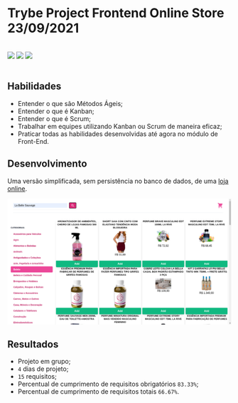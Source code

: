 # Trybe Project Frontend Online Store 23/09/2021
<br>
<div style="display: inline_block">
  <img src="https://img.shields.io/badge/react-0D1117?style=for-the-badge&logo=react&logoColor=61DAFB&logoWidth=20"/>
  <img src="https://img.shields.io/badge/react router-0D1117?style=for-the-badge&logo=reactrouter&logoColor=CA4245&logoWidth=20"/>
  <img src="https://img.shields.io/badge/redux-0D1117?style=for-the-badge&logo=redux&logoColor=764ABC&logoWidth=20"/>
</div>
<br>

## Habilidades

- Entender o que são Métodos Ágeis;
- Entender o que é Kanban;
- Entender o que é Scrum;
- Trabalhar em equipes utilizando Kanban ou Scrum de maneira eficaz;
- Praticar todas as habilidades desenvolvidas até agora no módulo de Front-End.

## Desenvolvimento
Uma versão simplificada, sem persistência no banco de dados, de uma [loja online](https://weltonthomasferreira.github.io/trybe-project-frontend-online-store/).

![Imagem do site desenvolvido](./readme/images/online-store.png "Site")

## Resultados

- Projeto em grupo;
- `4` dias de projeto;
- `15` requisitos;
- Percentual de cumprimento de requisitos obrigatórios `83.33%`;
- Percentual de cumprimento de requisitos totais `66.67%`.
